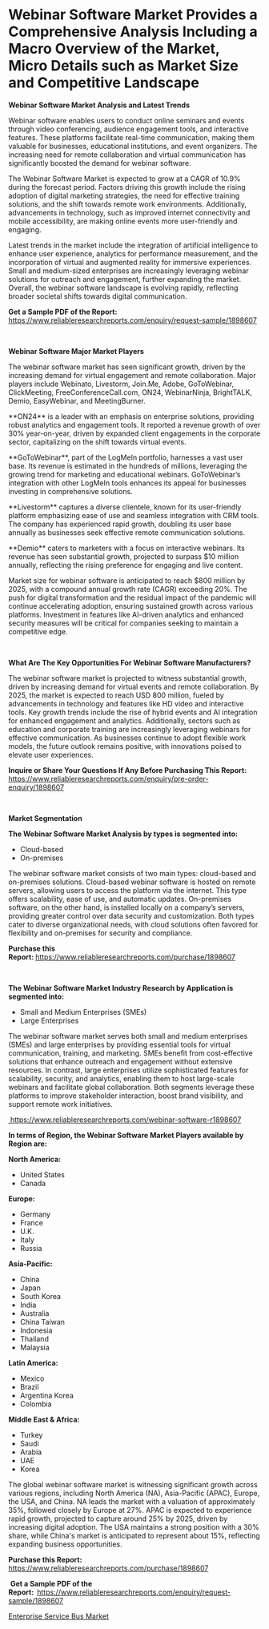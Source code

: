<p><h1>Webinar Software Market Provides a Comprehensive Analysis Including a Macro Overview of the Market, Micro Details such as Market Size and Competitive Landscape</h1></p><p><strong>Webinar Software Market Analysis and Latest Trends</strong></p>
<p><p>Webinar software enables users to conduct online seminars and events through video conferencing, audience engagement tools, and interactive features. These platforms facilitate real-time communication, making them valuable for businesses, educational institutions, and event organizers. The increasing need for remote collaboration and virtual communication has significantly boosted the demand for webinar software.</p><p>The Webinar Software Market is expected to grow at a CAGR of 10.9% during the forecast period. Factors driving this growth include the rising adoption of digital marketing strategies, the need for effective training solutions, and the shift towards remote work environments. Additionally, advancements in technology, such as improved internet connectivity and mobile accessibility, are making online events more user-friendly and engaging.</p><p>Latest trends in the market include the integration of artificial intelligence to enhance user experience, analytics for performance measurement, and the incorporation of virtual and augmented reality for immersive experiences. Small and medium-sized enterprises are increasingly leveraging webinar solutions for outreach and engagement, further expanding the market. Overall, the webinar software landscape is evolving rapidly, reflecting broader societal shifts towards digital communication.</p></p>
<p><strong>Get a Sample PDF of the Report:&nbsp;</strong> <a href="https://www.reliableresearchreports.com/enquiry/request-sample/1898607?utm_campaign=3005&utm_medium=2&utm_source=Github&utm_content=ia&utm_term=09032025&utm_id=webinar-software">https://www.reliableresearchreports.com/enquiry/request-sample/1898607</a></p>
<p>&nbsp;</p>
<p><strong>Webinar Software Major Market Players</strong></p>
<p><p>The webinar software market has seen significant growth, driven by the increasing demand for virtual engagement and remote collaboration. Major players include Webinato, Livestorm, Join.Me, Adobe, GoToWebinar, ClickMeeting, FreeConferenceCall.com, ON24, WebinarNinja, BrightTALK, Demio, EasyWebinar, and MeetingBurner.</p><p>**ON24** is a leader with an emphasis on enterprise solutions, providing robust analytics and engagement tools. It reported a revenue growth of over 30% year-on-year, driven by expanded client engagements in the corporate sector, capitalizing on the shift towards virtual events.</p><p>**GoToWebinar**, part of the LogMeIn portfolio, harnesses a vast user base. Its revenue is estimated in the hundreds of millions, leveraging the growing trend for marketing and educational webinars. GoToWebinar’s integration with other LogMeIn tools enhances its appeal for businesses investing in comprehensive solutions.</p><p>**Livestorm** captures a diverse clientele, known for its user-friendly platform emphasizing ease of use and seamless integration with CRM tools. The company has experienced rapid growth, doubling its user base annually as businesses seek effective remote communication solutions.</p><p>**Demio** caters to marketers with a focus on interactive webinars. Its revenue has seen substantial growth, projected to surpass $10 million annually, reflecting the rising preference for engaging and live content.</p><p>Market size for webinar software is anticipated to reach $800 million by 2025, with a compound annual growth rate (CAGR) exceeding 20%. The push for digital transformation and the residual impact of the pandemic will continue accelerating adoption, ensuring sustained growth across various platforms. Investment in features like AI-driven analytics and enhanced security measures will be critical for companies seeking to maintain a competitive edge.</p></p>
<p>&nbsp;</p>
<p><strong>What Are The Key Opportunities For Webinar Software Manufacturers?</strong></p>
<p><p>The webinar software market is projected to witness substantial growth, driven by increasing demand for virtual events and remote collaboration. By 2025, the market is expected to reach USD 800 million, fueled by advancements in technology and features like HD video and interactive tools. Key growth trends include the rise of hybrid events and AI integration for enhanced engagement and analytics. Additionally, sectors such as education and corporate training are increasingly leveraging webinars for effective communication. As businesses continue to adopt flexible work models, the future outlook remains positive, with innovations poised to elevate user experiences.</p></p>
<p><strong>Inquire or Share Your Questions If Any Before Purchasing This Report:</strong> <a href="https://www.reliableresearchreports.com/enquiry/pre-order-enquiry/1898607?utm_campaign=3005&utm_medium=2&utm_source=Github&utm_content=ia&utm_term=09032025&utm_id=webinar-software">https://www.reliableresearchreports.com/enquiry/pre-order-enquiry/1898607</a></p>
<p>&nbsp;</p>
<p><strong>Market Segmentation</strong></p>
<p><strong>The Webinar Software Market Analysis by types is segmented into:</strong></p>
<p><ul><li>Cloud-based</li><li>On-premises</li></ul></p>
<p><p>The webinar software market consists of two main types: cloud-based and on-premises solutions. Cloud-based webinar software is hosted on remote servers, allowing users to access the platform via the internet. This type offers scalability, ease of use, and automatic updates. On-premises software, on the other hand, is installed locally on a company’s servers, providing greater control over data security and customization. Both types cater to diverse organizational needs, with cloud solutions often favored for flexibility and on-premises for security and compliance.</p></p>
<p><strong>Purchase this Report:&nbsp;</strong><a href="https://www.reliableresearchreports.com/purchase/1898607?utm_campaign=3005&utm_medium=2&utm_source=Github&utm_content=ia&utm_term=09032025&utm_id=webinar-software">https://www.reliableresearchreports.com/purchase/1898607</a></p>
<p>&nbsp;</p>
<p><strong>The Webinar Software Market Industry Research by Application is segmented into:</strong></p>
<p><ul><li>Small and Medium Enterprises (SMEs)</li><li>Large Enterprises</li></ul></p>
<p><p>The webinar software market serves both small and medium enterprises (SMEs) and large enterprises by providing essential tools for virtual communication, training, and marketing. SMEs benefit from cost-effective solutions that enhance outreach and engagement without extensive resources. In contrast, large enterprises utilize sophisticated features for scalability, security, and analytics, enabling them to host large-scale webinars and facilitate global collaboration. Both segments leverage these platforms to improve stakeholder interaction, boost brand visibility, and support remote work initiatives.</p></p>
<p><a href="https://www.reliableresearchreports.com/webinar-software-r1898607?utm_campaign=3005&utm_medium=2&utm_source=Github&utm_content=ia&utm_term=09032025&utm_id=webinar-software">&nbsp;https://www.reliableresearchreports.com/webinar-software-r1898607</a></p>
<p><strong>In terms of Region, the Webinar Software Market Players available by Region are:</strong></p>
<p>
    <p> <strong> North America: </strong>
        <ul>
            <li>United States</li>
            <li>Canada</li>
        </ul>
        </p> 
    <p> <strong> Europe: </strong>
        <ul>
            <li>Germany</li>
            <li>France</li>
            <li>U.K.</li>
            <li>Italy</li>
            <li>Russia</li>
        </ul>
        </p> 
    <p> <strong> Asia-Pacific: </strong>
        <ul>
            <li>China</li>
            <li>Japan</li>
            <li>South Korea</li>
            <li>India</li>
            <li>Australia</li>
            <li>China Taiwan</li>
            <li>Indonesia</li>
            <li>Thailand</li>
            <li>Malaysia</li>
        </ul>
        </p> 
    <p> <strong> Latin America: </strong>
        <ul>
            <li>Mexico</li>
            <li>Brazil</li>
            <li>Argentina Korea</li>
            <li>Colombia</li>
        </ul>
        </p> 
    <p> <strong> Middle East & Africa: </strong>
        <ul>
            <li>Turkey</li>
            <li>Saudi</li>
            <li>Arabia</li>
            <li>UAE</li>
            <li>Korea</li>
        </ul>
    </p>
    </p>
<p><p>The global webinar software market is witnessing significant growth across various regions, including North America (NA), Asia-Pacific (APAC), Europe, the USA, and China. NA leads the market with a valuation of approximately 35%, followed closely by Europe at 27%. APAC is expected to experience rapid growth, projected to capture around 25% by 2025, driven by increasing digital adoption. The USA maintains a strong position with a 30% share, while China's market is anticipated to represent about 15%, reflecting expanding business opportunities.</p></p>
<p><strong>Purchase this Report: </strong><a href="https://www.reliableresearchreports.com/purchase/1898607?utm_campaign=3005&utm_medium=2&utm_source=Github&utm_content=ia&utm_term=09032025&utm_id=webinar-software">https://www.reliableresearchreports.com/purchase/1898607</a></p>
<p>&nbsp;<strong>Get a Sample PDF of the Report:&nbsp;&nbsp;</strong><a href="https://www.reliableresearchreports.com/enquiry/request-sample/1898607?utm_campaign=3005&utm_medium=2&utm_source=Github&utm_content=ia&utm_term=09032025&utm_id=webinar-software">https://www.reliableresearchreports.com/enquiry/request-sample/1898607</a></p>
<p><strong></strong></p>
<p><p><a href="https://github.com/deyniphytic/Market-Research-Report-List-1/blob/main/enterprise-service-bus-market.md?utm_campaign=3005&utm_medium=2&utm_source=Github&utm_content=ia&utm_term=09032025&utm_id=webinar-software">Enterprise Service Bus Market</a></p></p>